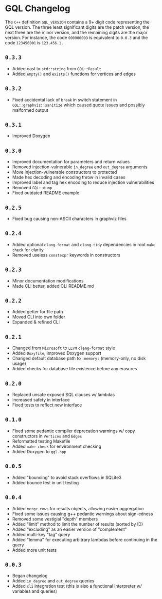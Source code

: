 
# GQL Changelog

The `C++` definition `GQL_VERSION` contains a 9+ digit code
representing the GQL version. The three least significant digits
are the patch version, the next three are the minor version, and
the remaining digits are the major version. For instance, the
code `000000003` is equivalent to `0.0.3` and the code
`123456001` is `123.456.1.`

## `0.3.3`
- Added cast to `std::string` from `GQL::Result`
- Added `empty()` and `exists()` functions for vertices and
    edges

## `0.3.2`
- Fixed accidental lack of `break` in switch statement in
    `GQL::graphviz::sanitize` which caused quote issues and
    possibly malformed output

## `0.3.1`
- Improved Doxygen

## `0.3.0`
- Improved documentation for parameters and return values
- Removed injection-vulnerable `in_degree` and `out_degree`
    arguments
- Move injection-vulnerable constructors to protected
- Made hex decoding and encoding throw in invalid cases
- Improved label and tag hex encoding to reduce injection
    vulnerabilities
- Removed `GQL::dump`
- Fixed outdated README example

## `0.2.5`
- Fixed bug causing non-ASCII characters in graphviz files

## `0.2.4`
- Added optional `clang-format` and `clang-tidy` dependencies in
    root `make check` for clarity
- Removed useless `constexpr` keywords in constructors

## `0.2.3`
- Minor documentation modifications
- Made CLI better, added CLI README.md

## `0.2.2`
- Added getter for file path
- Moved CLI into own folder
- Expanded & refined CLI

## `0.2.1`
- Changed from `Microsoft` to `LLVM` `clang-format` style
- Added `Doxyfile`, improved Doxygen support
- Changed default database path to `:memory:` (memory-only, no
    disk usage)
- Added checks for database file existence before any erasures

## `0.2.0`
- Replaced unsafe exposed SQL clauses w/ lambdas
- Increased safety in interface
- Fixed tests to reflect new interface

## `0.1.0`
- Fixed some pedantic compiler deprecation warnings w/ copy
    constructors in `Vertices` and `Edges`
- Reformatted testing Makefile
- Added `make check` for environment checking
- Added Doxygen to `gql.hpp`

## `0.0.5`
- Added "bouncing" to avoid stack overflows in SQLite3
- Added bounce test in unit testing

## `0.0.4`
- Added `merge_rows` for results objects, allowing easier
    aggregation
- Fixed some issues causing g++ pedantic warnings about
    sign-edness
- Removed some vestigial "depth" members
- Added "limit" method to limit the number of results (sorted
    by ID)
- Added "excluding" as an easier version of "complement"
- Added multi-key "tag" query
- Added "lemma" for executing arbitrary lambdas before
    continuing in the query
- Added more unit tests

## `0.0.3`
- Began changelog
- Added `in_degree` and `out_degree` queries
- Added `cli` integration test (this is also a functional
    interpreter w/ variables and queries)
